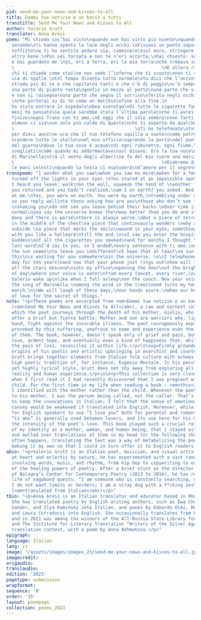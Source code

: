 ```yaml
---
pid: send-me-your-news-and-kisses-to-all
title: Dammi tue notizie e un bacio a tutti
transtitle: Send Me Your News and Kisses to All
author: Valerio Grutt
translator: Anna Aresi
poem: "Mi chiedo cos’hai visto\nquando non hai visto più niente\nquando per qualche
  secondo\nti hanno spento la luce degli occhi.\nFissavi un punto impossibile del
  soffitto\ne ti ho sentita andare via, camminare\nsul muro, stringere la mano a un
  altro bene.\nPoi sei tornata e non te n’eri accorta,\nhai chiesto: sono a terra?
  e hai guardato me.\nSì, eri a terra, eri la mia terra\nche tremava sotto ai piedi.\n
  \                                                       \nE allora rispondi bene\na
  chi ti chiede come stai\ne non vede l’inferno che ti scuote\nnon ti vede andare
  via di spalle.\nCol tempo diventa tutto normale\ntu dici che l’universo conosce\nla
  strada più di te e che capita\na tanti e che c’è di peggio\nc’è sempre di peggio.\nMa
  una parte di pianto resta\ngonfia in mezzo al petto\nuna parte che si chiede perché\ncontinuamente
  e non si rassegna\nuna parte che segna il sorriso\nferita negli occhi, una cosa
  \nche porterai su di te come un marchio\nfino alla fine.\n                                                        \nTi
  ho vista entrare in ospedale\nDea svenutaa\ndi tutte le sigarette fumate\ne per
  mesi ho pensato\na quale sarebbe stata l’ultima parola\nche ti avrei detto, quindi
  finivo\nogni frase con ti amo.\nE oggi che il sole sembra\nnon farti più effetto\nspero
  almeno ci sia\nun sole più caldo di questo\nche ti aspetta da qualche parte\nnell’universo.\n
  \                                             \nTi ho telefonato\ntutti i giorni
  per dieci anni\ne ora che il tuo telefono squilla a vuoto\ncome potrò chiamarti?\nFacendo
  scendere tutte le stelle\nnel mio ufficio\naprendo la porta\ndel punto più chiaro
  del giorno\ndove la tua voce è acqua\ndi ogni rubinetto, ogni fiume,\ne dice: Valerio
  svegliati\ncome quando mi addormentavo\nsul divano. Ora la tua voce\ncanta la canzone
  di Marinella\ntra il vento degli alberi\ne fa del mio cuore una marcia lenta.\n
  \                                                       \nRideremo di questi giorni\ncon
  le mani celesti\nquando la testa ci esploderà\nd’amore per il segreto delle cose."
transpoem: "I wonder what you saw\nwhen you saw no more\nwhen for a few seconds\nthey
  turned off the lights in your eyes.\nYou stared at an impossible spot in the ceiling\nand
  I heard you leave, walk\non the wall, squeeze the hand of \nanother love.\nThen
  you returned and you hadn’t realized;\nam I on earth? you asked. And you looked
  at me.\nYes, you were on earth. You were my earth,\ntrembling under my feet.\n                                                     \nAnd
  so you reply well\nto those asking how are you\nthose who don’t see that hell is
  \nshaking you\ndo not see you leave behind their backs.\nOver time it all becomes
  normal\nyou say the universe knows the\nway better than you do and it happens\nto
  many and there is worse\nthere is always worse.\nBut a piece of sorrow remains\nswollen
  in the middle of the chest\na piece that continuously wonders \nwhy and does not
  subside \na piece that marks the smile\nwound in your eyes, something\nyou’ll take
  with you like a hallmark\ntill the end.\n\nI saw you enter the hospital\nfainted
  Goddess\nof all the cigarettes you smoked\nand for months I thought \nabout the
  last word\nI’d say to you, so I ended\nevery sentence with ti amo.\nAnd today when
  the sun seems\nto leave you indifferent\nI hope that at least\na sun warmer than
  this\nis waiting for you somewhere\nin the universe. \n\nI telephoned you\nevery
  day for ten years\nand now that your phone just rings out\nhow will I call you?\nMaking
  all the stars descend\ninto my office\nopening the door\nof the brightest point
  of day\nwhere your voice is water\nfrom every faucet, every river,\nand it says:
  Valerio wake up\nlike when I fall asleep\non the couch. Now your voice\nis singing
  the song of Marinella \namong the wind in the trees\nand turns my heart into a slow
  march.\n\nWe will laugh of these days,\nour hands azure,\nwhen our heads will explode\nout
  of love for the secret of things."
note: "<p>These poems are excerpted from <em>Dammi tue notizie e un bacio a tutti</em>
  (<em>Send Me Your News and Kisses to All</em>), a raw and earnest collection in
  which the poet journeys through the death of his mother, Giulia, who died from cancer
  after a brief but fierce battle. Mother and son are warriors who, lightsabers in
  hand, fight against the incurable illness. The poet courageously explores the feelings
  provoked by this suffering, unafraid to name and experience even the most heartbreaking
  of them. The book, however, doesn’t speak only of grief and pain, but also of profound
  love, ardent hope, and eventually even a kind of happiness that, while not dismissing
  the pain of loss, reconciles it within life.</p>\n\n<p>Firmly grounded in the grassroot
  origins of his poetic and artistic upbringing in anarchist and counterculture circles,
  Grutt brings together elements from Italian folk culture with echoes of Italy’s
  high poetic tradition of, for instance, Eugenio Montale. In his peculiar, down-to-earth
  yet highly lyrical style, Grutt does not shy away from exploring all corners of
  reality and human experience.</p>\n\n<p>This collection is very close to me, because
  when I first read it I had recently discovered that I was pregnant with my second
  child. For the first time in my life when reading a book — <em>this</em> book —
  I identified with the mother rather than the child. Whenever the poet called out
  to his mother, I was the person being called, not the caller. That’s why I chose
  to keep the invocations in Italian; I felt that the sense of emotional urgency they
  convey would be weakened if translated into English. Moreover, while it is common
  for English speakers to use “I love you” both for parental and romantic relations,
  “ti amo” is generally used between lovers, and its use here for his mother heightens
  the intensity of the poet’s love. This book played such a crucial role in the development
  of my identity as a mother, woman, and human being, that I stayed with these poems
  and mulled over translations of them in my head for the following three years. As
  often happens, translating the text was a way of metabolizing the poetic experience,
  making it my own so that I could in turn offer it to English readers.</p> "
abio: "<p>Valerio Grutt is an Italian poet, musician, and visual artist. An anarchist
  at heart and eclectic by nature, he has experimented with a vast range of expressions
  involving words, music, and rhythm, from hip hop to copywriting to explorations
  of the healing powers of poetry. After a brief stint as the director of the University
  of Bologna’s Center for Contemporary Poetry (2013 to 2016), he has returned to a
  life of vagabond quests: “I am someone who is constantly searching, writing, creating...
  I do not want limits or borders; I am a stray dog with a f*cking zest for life.”
  (<em>translated from Italian</em>)</p>"
tbio: "<p>Anna Aresi is an Italian translator and educator based in Rhode Island.
  She has translated poetry by English writing authors, such as Ewa Chrusciel, Forrest
  Gander, and Ilya Kaminsky into Italian, and poems by Edoardo Olmi, Mariangela Gualtieri,
  and Laura Corraducci into English. She occasionally translates from Russian too,
  and in 2021 was among the winners of the All-Russia State Library for Foreign Literature
  and The Institute for Literary Translation “Writers of the Silver Age about War”
  translation contest, with a poem by Anna Akhmatova.</p>"
epigraph:
language: Italian
lang: it
image: "/assets/images/images_23/send-me-your-news-and-kisses-to-all.jpeg"
imagecredit:
origaudio:
translaudio:
edition: '2023'
pagetype: submission
wrapformat:
sequence: '0'
order: '15'
layout: poempage
collection: poems_2023
---
```

